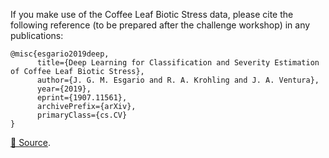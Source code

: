 If you make use of the Coffee Leaf Biotic Stress data, please cite the following reference (to be prepared after the challenge workshop) in any publications:

```
@misc{esgario2019deep,
      title={Deep Learning for Classification and Severity Estimation of Coffee Leaf Biotic Stress},
      author={J. G. M. Esgario and R. A. Krohling and J. A. Ventura},
      year={2019},
      eprint={1907.11561},
      archivePrefix={arXiv},
      primaryClass={cs.CV}
}
```

[🔗 Source](https://doi.org/10.48550/arXiv.1907.11561).
